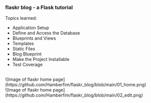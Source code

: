 ### flaskr blog - a Flask tutorial 
Topics learned: 
* Application Setup
* Define and Access the Database
* Blueprints and Views
* Templates
* Static Files
* Blog Blueprint
* Make the Project Installable
* Test Coverage
<br/>
![Image of flaskr home page](https://github.com/Hamberfim/flaskr_blog/blob/main/01_home.png)<br/>
![Image of flaskr home page](https://github.com/Hamberfim/flaskr_blog/blob/main/02_edit.png)<br/>
